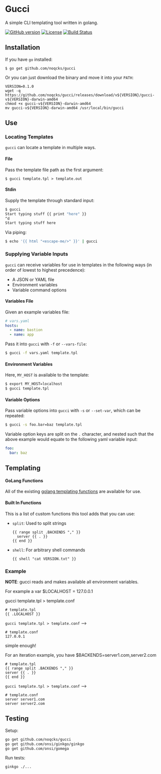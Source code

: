 # Gucci

A simple CLI templating tool written in golang.

[![GitHub version](https://badge.fury.io/gh/noqcks%2Fgucci.svg)](https://badge.fury.io/gh/noqcks%2Fgucci)
[![License](https://img.shields.io/github/license/noqcks/gucci.svg)](https://github.com/noqcks/gucci/blob/master/LICENSE)
[![Build Status](https://travis-ci.org/noqcks/gucci.svg?branch=master)](https://travis-ci.org/noqcks/gucci)

## Installation

If you have `go` installed:

```
$ go get github.com/noqcks/gucci
```

Or you can just download the binary and move it into your `PATH`:

```
VERSION=0.1.0
wget -q https://github.com/noqcks/gucci/releases/download/v${VERSION}/gucci-v${VERSION}-darwin-amd64
chmod +x gucci-v${VERSION}-darwin-amd64
mv gucci-v${VERSION}-darwin-amd64 /usr/local/bin/gucci
```

## Use

### Locating Templates

`gucci` can locate a template in multiple ways.

#### File

Pass the template file path as the first argument:

```
$ gucci template.tpl > template.out
```

#### Stdin

Supply the template through standard input:

```bash
$ gucci
Start typing stuff {{ print "here" }}
^d
Start typing stuff here
```

Via piping:

```bash
$ echo '{{ html "<escape-me/>" }}' | gucci
```

### Supplying Variable Inputs

`gucci` can receive variables for use in templates in the following ways (in order of lowest to highest precedence):
* A JSON or YAML file
* Environment variables
* Variable command options

#### Variables File

Given an example variables file:
```yaml
# vars.yaml
hosts:
  - name: bastion
  - name: app
```

Pass it into `gucci` with `-f` or `--vars-file`:
```bash
$ gucci -f vars.yaml template.tpl
```

#### Environment Variables

Here, `MY_HOST` is available to the template:
```bash
$ export MY_HOST=localhost
$ gucci template.tpl
```

#### Variable Options

Pass variable options into `gucci` with `-s` or `--set-var`, which can be repeated:
```bash
$ gucci -s foo.bar=baz template.tpl
```

Variable option keys are split on the `.` character, and nested such that
the above example would equate to the following yaml variable input:

```yaml
foo:
  bar: baz
```

## Templating

#### GoLang Functions

All of the existing [golang templating functions](https://golang.org/pkg/text/template/#hdr-Functions) are available for use.

#### Built In Functions

This is a list of custom functions this tool adds that you can use:

- `split`: Used to split strings

  ```
  {{ range split .BACKENDS "," }}
    server {{ . }}
  {{ end }}
  ```

- `shell`: For arbitrary shell commands

   ```
   {{ shell "cat VERSION.txt" }}
   ```

### Example

**NOTE**: gucci reads and makes available all environment variables.

For example a var $LOCALHOST = 127.0.0.1

gucci template.tpl > template.conf


```
# template.tpl
{{ .LOCALHOST }}
```

`gucci template.tpl > template.conf` -->

```
# template.conf
127.0.0.1
```

simple enough!

For an iteration example, you have $BACKENDS=server1.com,server2.com

```
# template.tpl
{{ range split .BACKENDS "," }}
server {{ . }}
{{ end }}
```

`gucci template.tpl > template.conf` -->


```
# template.conf
server server1.com
server server2.com
```

## Testing

Setup:

```bash
go get github.com/noqcks/gucci
go get github.com/onsi/ginkgo/ginkgo
go get github.com/onsi/gomega
```

Run tests:

```bash
ginkgo ./...
```
